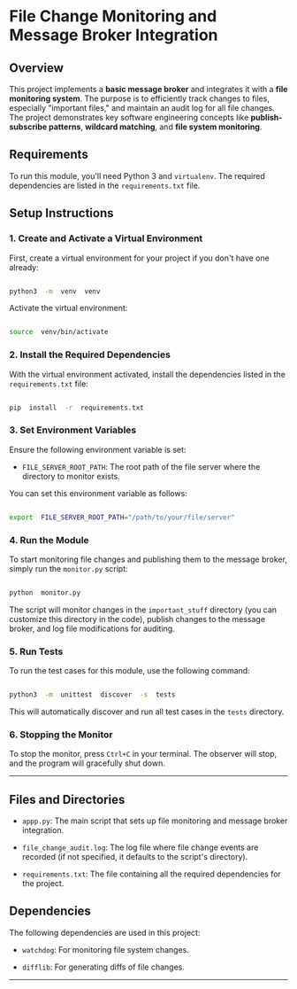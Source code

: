   

# File Change Monitoring and Message Broker Integration

## Overview

This project implements a **basic message broker** and integrates it with a **file monitoring system**. The purpose is to efficiently track changes to files, especially "important files," and maintain an audit log for all file changes. The project demonstrates key software engineering concepts like **publish-subscribe patterns**, **wildcard matching**, and **file system monitoring**.
  

## Requirements
 
To run this module, you'll need Python 3 and `virtualenv`. The required dependencies are listed in the `requirements.txt` file. 

## Setup Instructions

### 1. Create and Activate a Virtual Environment
 
First, create a virtual environment for your project if you don't have one already:

```bash

python3  -m  venv  venv

```

Activate the virtual environment:

  

```bash

source  venv/bin/activate

```

### 2. Install the Required Dependencies

 
With the virtual environment activated, install the dependencies listed in the `requirements.txt` file:

  

```bash

pip  install  -r  requirements.txt

```

### 3. Set Environment Variables

  

Ensure the following environment variable is set:

  

-  `FILE_SERVER_ROOT_PATH`: The root path of the file server where the directory to monitor exists.

  

You can set this environment variable as follows:

  

```bash

export  FILE_SERVER_ROOT_PATH="/path/to/your/file/server"

```

  

### 4. Run the Module

  

To start monitoring file changes and publishing them to the message broker, simply run the `monitor.py` script:

  

```bash

python  monitor.py

```

  

The script will monitor changes in the `important_stuff` directory (you can customize this directory in the code), publish changes to the message broker, and log file modifications for auditing.

  

### 5. Run Tests

  

To run the test cases for this module, use the following command:

  

```bash

python3  -m  unittest  discover  -s  tests

```

  

This will automatically discover and run all test cases in the `tests` directory.

  

### 6. Stopping the Monitor

  

To stop the monitor, press `Ctrl+C` in your terminal. The observer will stop, and the program will gracefully shut down.

  

---

  

## Files and Directories

  

-  `appp.py`: The main script that sets up file monitoring and message broker integration.

-  `file_change_audit.log`: The log file where file change events are recorded (if not specified, it defaults to the script's directory).

-  `requirements.txt`: The file containing all the required dependencies for the project.

## Dependencies

  

The following dependencies are used in this project:

-  `watchdog`: For monitoring file system changes.

-  `difflib`: For generating diffs of file changes.
  

---